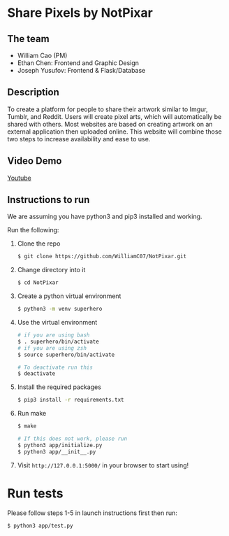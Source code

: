 # Share Pixels by NotPixar

## The team
- William Cao (PM)
- Ethan Chen: Frontend and Graphic Design
- Joseph Yusufov: Frontend & Flask/Database

## Description
To create a platform for people to share their artwork similar to Imgur, Tumblr, and Reddit. Users will create pixel arts, which will automatically be shared with others. Most websites are based on creating artwork on an external application then uploaded online. This website will combine those two steps to increase availability and ease to use.

## Video Demo
[Youtube](https://www.youtube.com/watch?v=UgHol6oySg4)

## Instructions to run
We are assuming you have python3 and pip3 installed and working.

Run the following:
1. Clone the repo
    ```bash
    $ git clone https://github.com/WilliamC07/NotPixar.git
    ```
2. Change directory into it
    ```bash
    $ cd NotPixar
    ```
3. Create a python virtual environment
    ```bash
    $ python3 -m venv superhero
    ``` 
4. Use the virtual environment
    ```bash
   # if you are using bash
   $ . superhero/bin/activate
   # if you are using zsh
   $ source superhero/bin/activate
   
   # To deactivate run this
   $ deactivate
   ```
5. Install the required packages
    ```bash
    $ pip3 install -r requirements.txt 
    ```
6. Run make
    ```bash
    $ make
   
    # If this does not work, please run
    $ python3 app/initialize.py
    $ python3 app/__init__.py
    ```
7. Visit ```http://127.0.0.1:5000/``` in your browser to start using!

# Run tests
Please follow steps 1-5 in launch instructions first then run:
```bash
$ python3 app/test.py
```
